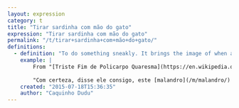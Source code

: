 ```yaml
---
layout: expression
category: t
title: "Tirar sardinha com mão do gato"
expression: "Tirar sardinha com mão do gato"
permalink: "/t/tirar+sardinha+com+mão+do+gato/"
definitions:
  - definition: "To do something sneakly. It brings the image of when a cat tries to - sneakly - fetch a sardine / fish."
    example: |
        From "[Triste Fim de Policarpo Quaresma](https://en.wikipedia.org/wiki/Triste_Fim_de_Policarpo_Quaresma)", by Lima Barreto:
        
        "Com certeza, disse ele consigo, este [malandro](/m/malandro/) quer ficar bem com os [dous](/d/dous/), para depois arranjar-se sem dificuldade. Estava **tirando sardinha com mão de gato**..."
    created: "2015-07-18T15:36:35"
    author: "Caquinho Dudu"
---
```

